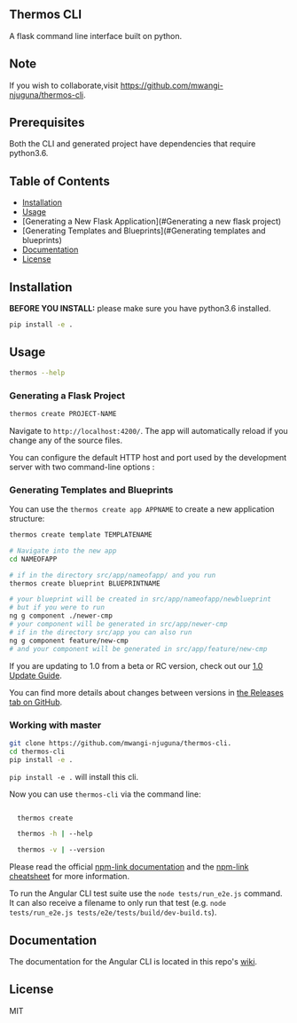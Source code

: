 ## Thermos CLI

A flask command line interface built on python. 

## Note

If you wish to collaborate,visit https://github.com/mwangi-njuguna/thermos-cli.


## Prerequisites

Both the CLI and generated project have dependencies that require python3.6.

## Table of Contents

* [Installation](#installation)
* [Usage](#usage)
* [Generating a New Flask Application](#Generating a new flask project)
* [Generating Templates and Blueprints](#Generating templates and blueprints)
* [Documentation](#documentation)
* [License](#license)

## Installation

**BEFORE YOU INSTALL:** please make sure you have python3.6 installed.


```bash
pip install -e .
```

## Usage

```bash
thermos --help
```

### Generating a Flask Project 

```bash
thermos create PROJECT-NAME
```
Navigate to `http://localhost:4200/`. The app will automatically reload if you change any of the source files.

You can configure the default HTTP host and port used by the development server with two command-line options :


### Generating Templates and Blueprints

You can use the `thermos create app APPNAME` to create a new application structure:

```bash
thermos create template TEMPLATENAME

# Navigate into the new app
cd NAMEOFAPP

# if in the directory src/app/nameofapp/ and you run
thermos create blueprint BLUEPRINTNAME

# your blueprint will be created in src/app/nameofapp/newblueprint
# but if you were to run
ng g component ./newer-cmp
# your component will be generated in src/app/newer-cmp
# if in the directory src/app you can also run
ng g component feature/new-cmp
# and your component will be generated in src/app/feature/new-cmp
```

If you are updating to 1.0 from a beta or RC version, check out our [1.0 Update Guide](https://github.com/angular/angular-cli/wiki/stories-1.0-update).

You can find more details about changes between versions in [the Releases tab on GitHub](https://github.com/angular/angular-cli/releases).



### Working with master

```bash
git clone https://github.com/mwangi-njuguna/thermos-cli.
cd thermos-cli
pip install -e .
```

`pip install -e .` will install this cli.

Now you can use `thermos-cli` via the command line:

```bash

  thermos create

  thermos -h | --help

  thermos -v | --version

```

Please read the official [npm-link documentation](https://docs.npmjs.com/cli/link)
and the [npm-link cheatsheet](http://browsenpm.org/help#linkinganynpmpackagelocally) for more information.

To run the Angular CLI test suite use the `node tests/run_e2e.js` command.
It can also receive a filename to only run that test (e.g. `node tests/run_e2e.js tests/e2e/tests/build/dev-build.ts`).




## Documentation

The documentation for the Angular CLI is located in this repo's [wiki](https://github.com/gnhkjm/).

## License

MIT
